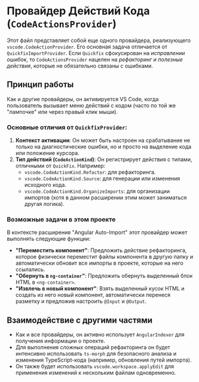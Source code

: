 # Провайдер Действий Кода (`CodeActionsProvider`)

Этот файл представляет собой еще одного провайдера, реализующего `vscode.CodeActionProvider`. Его основная задача отличается от `QuickfixImportProvider`. Если `Quickfix` сфокусирован на *исправлении ошибок*, то `CodeActionsProvider` нацелен на *рефакторинг и полезные действия*, которые не обязательно связаны с ошибками.

## Принцип работы

Как и другие провайдеры, он активируется VS Code, когда пользователь вызывает меню действий с кодом (часто по той же "лампочке" или через правый клик мыши).

### Основные отличия от `QuickfixProvider`:

1.  **Контекст активации**: Он может быть настроен на срабатывание не только на диагностические ошибки, но и просто на выделение кода или положение курсора.
2.  **Тип действий (`CodeActionKind`)**: Он регистрирует действия с типами, отличными от `QuickFix`. Например:
    -   `vscode.CodeActionKind.Refactor`: для рефакторинга.
    -   `vscode.CodeActionKind.Source`: для генерации или изменения исходного кода.
    -   `vscode.CodeActionKind.OrganizeImports`: для организации импортов (хотя в данном расширении этим может заниматься другая логика).

### Возможные задачи в этом проекте

В контексте расширения "Angular Auto-Import" этот провайдер может выполнять следующие функции:

-   **"Переместить компонент"**: Предложить действие рефакторинга, которое физически переместит файлы компонента в другую папку и автоматически обновит все импорты в проекте, которые на него ссылались.
-   **"Обернуть в `ng-container`"**: Предложить обернуть выделенный блок HTML в `<ng-container>`.
-   **"Извлечь в новый компонент"**: Взять выделенный кусок HTML и создать из него новый компонент, автоматически перенеся разметку и предложив настроить `@Input` и `@Output`.

## Взаимодействие с другими частями

-   Как и все провайдеры, он активно использует `AngularIndexer` для получения информации о проекте.
-   Для выполнения сложных операций рефакторинга он будет интенсивно использовать `ts-morph` для безопасного анализа и изменения TypeScript-кода (например, обновления путей импорта).
-   Он также будет использовать `vscode.workspace.applyEdit` для применения изменений к нескольким файлам одновременно. 